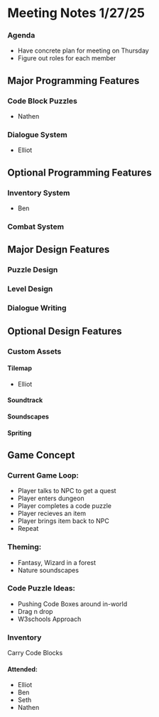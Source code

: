 # Meeting Notes 1/27/25

### Agenda
* Have concrete plan for meeting on Thursday
* Figure out roles for each member

## Major Programming Features
### Code Block Puzzles
* Nathen
### Dialogue System
* Elliot 

## Optional Programming Features
### Inventory System
* Ben
### Combat System

## Major Design Features
### Puzzle Design
### Level Design
### Dialogue Writing


## Optional Design Features
### Custom Assets
#### Tilemap
* Elliot
#### Soundtrack
#### Soundscapes
#### Spriting

## Game Concept
### Current Game Loop:
* Player talks to NPC to get a quest
* Player enters dungeon
* Player completes a code puzzle
* Player recieves an item
* Player brings item back to NPC
* Repeat

### Theming:
* Fantasy, Wizard in a forest
* Nature soundscapes


### Code Puzzle Ideas:
* Pushing Code Boxes around in-world
* Drag n drop
* W3schools Approach

### Inventory
Carry Code Blocks

#### Attended:
* Elliot
* Ben
* Seth
* Nathen
